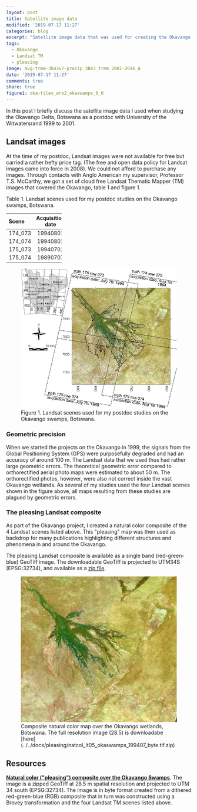 ```yaml
---
layout: post
title: Satellite image data
modified: '2019-07-17 11:27'
categories: blog
excerpt: "Satellite image data that was used for creating the Okavango maps during my postdoc period at University of the Witwatersrand in South Africa."
tags:
  - Okavango
  - Landsat TM
  - pleasing
image: avg-trmm-3b43v7-precip_3B43_trmm_2001-2016_A
date: '2019-07-17 11:27'
comments: true
share: true
figure1: oka-tiles_wrs2_okaswamps_0_0
---
```

<style>
table {
    width:30%;
}
</style>

In this post I briefly discuss the satellite image data I used when studying the Okavango Delta, Botswana as a postdoc with University of the Witwatersrand 1999 to 2001.

## Landsat images

At the time of my postdoc, Landsat images were not available for free but carried a rather hefty price tag. (The free and open data policy for Landsat images came into force in 2008). We could not afford to purchase any images. Through contacts with Anglo American my supervisor, Professor T.S. McCarthy, we got a set of cloud free Landsat Thematic Mapper (TM) images that covered the Okavango, table 1 and figure 1.

<figcaption> Table 1. Landsat scenes used for my postdoc studies on the Okavango swamps, Botswana. </figcaption>

| Scene   | Acquisition date |
|:--------|:----------------:|
| 174_073 |     19940801     |
| 174_074 |     19940801     |
| 175_073 |     19940701     |
| 175_074 |     19890707     |

<figure>
<img src="../../images/oka-tiles_wrs2_okaswamps_0_0.jpg">
<figcaption> Figure 1. Landsat scenes used for my postdoc studies on the Okavango swamps, Botswana. </figcaption>
</figure>

### Geometric precision

When we started the projects on the Okavango in 1999, the signals from the Global Positioning System (GPS) were purposefully degraded and had an accuracy of around 100 m. The Landsat data that we used thus had rather large geometric errors. The theoretical geometric error compared to orthorectified aerial photo maps were estimated to about 50 m. The orthorectified photos, however, were also not correct inside the vast Okavango wetlands. As several of my studies used the four Landsat scenes shown in the figure above, all maps resulting from these studies are plagued by geometric errors.

### The pleasing Landsat composite

As part of the Okavango project, I created a natural color composite of the 4 Landsat scenes listed above. This "pleasing" map was then used as backdrop for many publications highlighting different structures and phenomena in and around the Okavango.

The pleasing Landsat composite is available as a single band (red-green-blue) GeoTiff image. The downloadable GeoTiff is projected to UTM34S (EPSG:32734), and available as a [zip file](../../docs/pleasing/natcol_lt05_okaswamps_199407_byte.tif.zip).

<figure>
<img src="../../images/natcol_lt05_okaswamps_199407_ql.jpg">
<figcaption> Composite natural color map over the Okavango wetlands, Botswana. The full resolution image (28.5) is downloadabe [here](../../docs/pleasing/natcol_lt05_okaswamps_199407_byte.tif.zip) </figcaption>
</figure>

## Resources

[**Natural color ("pleasing") composite over the Okavango Swamps**](../../docs/pleasing/natcol_lt05_okaswamps_199407_byte.tif.zip). The image is a zipped GeoTiff at 28.5 m spatial resolution and projected to UTM 34 south (EPSG:32734). The image is in byte format created from a dithered red-green-blue (RGB) composite that in turn was constructed using a Brovey transformation and the four Landsat TM scenes listed above.
